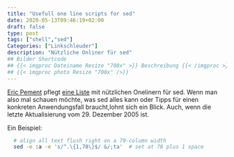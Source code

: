 ```yaml
---
title: "Usefull one line scripts for sed"
date: 2020-05-13T09:46:19+02:00
draft: false
type: post
tags: ["shell","sed"]
Categories: ["Linkschleuder"]
description: "Nützliche Onliner für sed"
## Bilder Shortcode
## {{< imgproc Dateiname Resize "700x" >}} Beschreibung {{< /imgproc >}}
## {{< imgproc photo Resize "700x" />}}
---
```

[Eric Pement](http://www.pement.org/) pflegt  [eine Liste](http://www.pement.org/sed/sed1line.txt)
mit nützlichen Onelinern für sed. Wenn man also mal schauen möchte, was sed alles
kann oder Tipps für einen konkreten Anwendungsfall braucht,lohnt sich ein Blick.
Auch, wenn die letzte Aktualisierung vom 29. Dezember 2005 ist.

Ein Beispiel:

```sh
  # align all text flush right on a 79-column width
  sed -e :a -e 's/^.\{1,78\}$/ &/;ta'  # set at 78 plus 1 space
  ```

